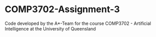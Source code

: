 # COMP3702-Assignment-3
Code developed by the A*-Team for the course COMP3702 - Artificial Intelligence at the University of Queensland
